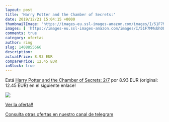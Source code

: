 ```yaml
---
layout: post
title: 'Harry Potter and the Chamber of Secrets:'
date: 2019/12/21 15:04:15 +0000
thumbnailImage: 'https://images-eu.ssl-images-amazon.com/images/I/51F7MMxbhOL._SL200_.jpg'
images: [ 'https://images-eu.ssl-images-amazon.com/images/I/51F7MMxbhOL._SL200_.jpg' ]
comments: true
category: ofertas
author: ring
slug: 1408855666
description:
actualPrice: 8.93 EUR
comparePrice: 12.45 EUR
inStock: true
---
```


Está [Harry Potter and the Chamber of Secrets: 2/7](https://www.amazon.com/dp/1408855666/?tag=redken08-20) por 8.93 EUR (original: 12.45 EUR) en el siguiente enlace!

[![](https://images-eu.ssl-images-amazon.com/images/I/51F7MMxbhOL._SL200_.jpg)](https://www.amazon.com/dp/1408855666/?tag=redken08-20)

[Ver la oferta!!](https://www.amazon.com/dp/1408855666/?tag=redken08-20)

[Consulta otras ofertas en nuestro canal de telegram](https://t.me/s/ofertas25)
